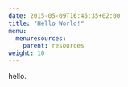 ```yaml
---
date: 2015-05-09T16:46:35+02:00
title: "Hello World!"
menu:
  menuresources:
    parent: resources
weight: 10
---
```


hello.


